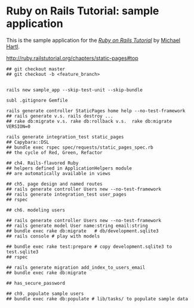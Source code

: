 # Ruby on Rails Tutorial: sample application

This is the sample application for
the [*Ruby on Rails Tutorial*](http://railstutorial.org/)
by [Michael Hartl](http://michaelhartl.com/).

http://ruby.railstutorial.org/chapters/static-pages#top

    ## git checkout master
    ## git checkout -b <feature_branch>


    rails new sample_app --skip-test-unit --skip-bundle

    subl .gitignore Gemfile

    rails generate controller StaticPages home help --no-test-framework
    ## rails generate v.s. rails destroy ...
    ## rake db:migrate v.s. rake db:rollback v.s.  rake db:migrate VERSION=0
 
    rails generate integration_test static_pages
    ## Capybara::DSL
    ## bundle exec rspec spec/requests/static_pages_spec.rb
    ## the cycle of Red, Green, Refactor

    ## ch4. Rails-flavored Ruby
    ## helpers defined in ApplicationHelpers module
    ## are automatically available in views

    ## ch5. page design and named routes
    ## rails generate controller Users new --no-test-framework
    ## rails generate integration_test user_pages
    ## rspec

    ## ch6. modeling users

    ## rails generate controller Users new --no-test-framework
    ## rails generate model User name:string email:string
    ## bundle exec rake db:migrate   # db/development.sqlite3
    ## rails console # play with models

    ## bundle exec rake test:prepare # copy development.sqlite3 to test.sqlite3
    ## rspec

    ## rails generate migration add_index_to_users_email
    ## bundle exec rake db:migrate

    ## has_secure_password

    ## ch9. populate sample users
    ## bundle exec rake db:populate # lib/tasks/ to populate sample data
